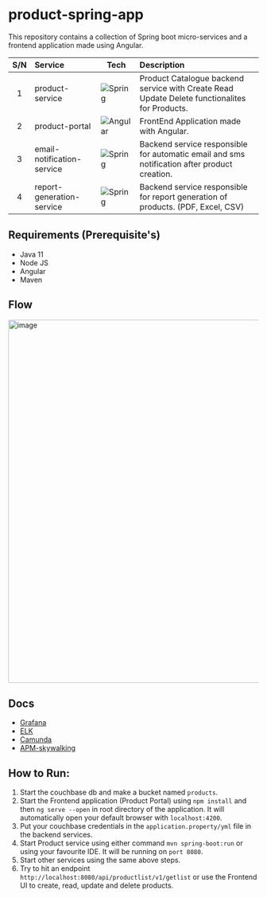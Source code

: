 # product-spring-app

This repository contains a collection of Spring boot micro-services and a frontend application made using Angular.

| S/N | Service                    | Tech                                                                                                            | Description                                                                                   |
| :-: | :------------------------- | --------------------------------------------------------------------------------------------------------------- | :-------------------------------------------------------------------------------------------- |
|  1  | product-service            | ![Spring](https://img.shields.io/badge/spring-%236DB33F.svg?style=for-the-badge&logo=spring&logoColor=white)    | Product Catalogue backend service with Create Read Update Delete functionalites for Products. |
|  2  | product-portal             | ![Angular](https://img.shields.io/badge/angular-%23DD0031.svg?style=for-the-badge&logo=angular&logoColor=white) | FrontEnd Application made with Angular.                                                       |
|  3  | email-notification-service | ![Spring](https://img.shields.io/badge/spring-%236DB33F.svg?style=for-the-badge&logo=spring&logoColor=white)    | Backend service responsible for automatic email and sms notification after product creation.  |
|  4  | report-generation-service  | ![Spring](https://img.shields.io/badge/spring-%236DB33F.svg?style=for-the-badge&logo=spring&logoColor=white)    | Backend service responsible for report generation of products. (PDF, Excel, CSV)              |

## Requirements (Prerequisite's)
- Java 11
- Node JS
- Angular
- Maven

## Flow
<img width="729" alt="image" src="https://user-images.githubusercontent.com/55999865/178815246-ff5e4bcb-2de8-4b1b-90fa-0cdee0a53353.png">

## Docs
- [Grafana](https://github.com/therahulsahu/product-spring-app/blob/main/Docs/grafana-prometheus.md)
- [ELK](https://github.com/therahulsahu/product-spring-app/blob/main/Docs/ELK.md)
- [Camunda](https://github.com/therahulsahu/product-spring-app/blob/main/Docs/Camunda.md)
- [APM-skywalking](https://github.com/therahulsahu/product-spring-app/blob/main/Docs/APM-skywalking.md)

## How to Run:
1. Start the couchbase db and make a bucket named `products`.
2. Start the Frontend application (Product Portal) using `npm install` and then `ng serve --open` in root directory of the application. It will automatically open your default browser with `localhost:4200`.
3. Put your couchbase credentials in the `application.property/yml` file in the backend services.
4. Start Product service using either command `mvn spring-boot:run` or using your favourite IDE. It will be running on `port 8080`.
5. Start other services using the same above steps.
6. Try to hit an endpoint `http://localhost:8080/api/productlist/v1/getlist` or use the Frontend UI to create, read, update and delete products.



